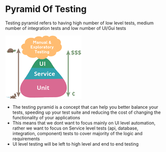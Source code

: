 # Pyramid Of Testing

Testing pyramid refers to having high number of low level tests, medium number of integration tests and low number of UI/Gui tests

![](../.gitbook/assets/image%20%2826%29.png)

* The testing pyramid is a concept that can help you better balance your tests, speeding up your test suite and reducing the cost of changing the functionality of your applications
* This means that we dont want to focus mainly on UI level automation, rather we want to focus on Service level tests \(api, database, integration, component\) tests to cover majority of the logic and requirements
* UI level testing will be left to high level and end to end testing

